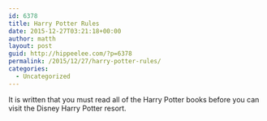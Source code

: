 ```yaml
---
id: 6378
title: Harry Potter Rules
date: 2015-12-27T03:21:18+00:00
author: matth
layout: post
guid: http://hippeelee.com/?p=6378
permalink: /2015/12/27/harry-potter-rules/
categories:
  - Uncategorized
---
```

It is written that you must read all of the Harry Potter books before you can visit the Disney Harry Potter resort.&nbsp;